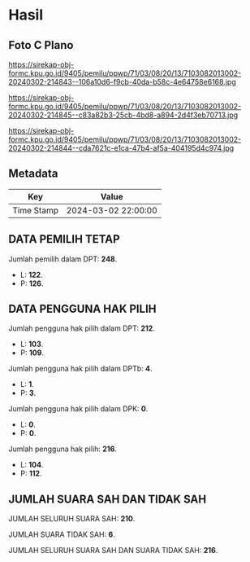 # Hasil

## Foto C Plano

https://sirekap-obj-formc.kpu.go.id/9405/pemilu/ppwp/71/03/08/20/13/7103082013002-20240302-214843--106a10d6-f9cb-40da-b58c-4e64758e6168.jpg

https://sirekap-obj-formc.kpu.go.id/9405/pemilu/ppwp/71/03/08/20/13/7103082013002-20240302-214845--c83a82b3-25cb-4bd8-a894-2d4f3eb70713.jpg

https://sirekap-obj-formc.kpu.go.id/9405/pemilu/ppwp/71/03/08/20/13/7103082013002-20240302-214844--cda7621c-e1ca-47b4-af5a-404195d4c974.jpg


## Metadata

| Key        | Value               |
| ---------- | ------------------- |
| Time Stamp | 2024-03-02 22:00:00 |


## DATA PEMILIH TETAP

Jumlah pemilih dalam DPT: **248**.
 * L: **122**.
 * P: **126**.

## DATA PENGGUNA HAK PILIH

Jumlah pengguna hak pilih dalam DPT: **212**.
 * L: **103**.
 * P: **109**.

Jumlah pengguna hak pilih dalam DPTb: **4**.
 * L: **1**.
 * P: **3**.

Jumlah pengguna hak pilih dalam DPK: **0**.
 * L: **0**.
 * P: **0**.

Jumlah pengguna hak pilih: **216**.
 * L: **104**.
 * P: **112**.

## JUMLAH SUARA SAH DAN TIDAK SAH

JUMLAH SELURUH SUARA SAH: **210**.

JUMLAH SUARA TIDAK SAH: **6**.

JUMLAH SELURUH SUARA SAH DAN SUARA TIDAK SAH: **216**.


